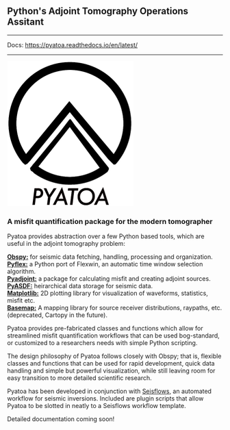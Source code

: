 ## Python's Adjoint Tomography Operations Assitant

---
Docs: https://pyatoa.readthedocs.io/en/latest/

---

![Logo](pyatoa/docs/pyatoa_logo.png)
### A misfit quantification package for the modern tomographer

Pyatoa provides abstraction over a few Python based tools, which are useful in the adjoint tomography problem:

**[Obspy:](https://github.com/obspy/obspy/wiki)** for seismic data fetching, handling, processing and organization.    
**[Pyflex:](https://krischer.github.io/pyflex/)** a Python port of Flexwin, an automatic time window selection algorithm.  
**[Pyadjoint:](http://krischer.github.io/pyadjoint/)** a package for calculating misfit and creating adjoint sources.  
**[PyASDF:](https://seismicdata.github.io/pyasdf/)** heirarchical data storage for seismic data.  
**[Matplotlib:](https://matplotlib.org/)** 2D plotting library for visualization of waveforms, statistics, misfit etc.  
**[Basemap:](https://matplotlib.org/basemap/)** A mapping library for source receiver distributions, raypaths, etc. (deprecated, Cartopy in the future).  

Pyatoa provides pre-fabricated classes and functions which allow for streamlined misfit quantification workflows that can be used bog-standard, or customized to a researchers needs with simple Python scripting.

The design philosophy of Pyatoa follows closely with Obspy; that is, flexible classes and functions that can be used for rapid development, quick data handling and simple but powerful visualization, while still leaving room for easy transition to more detailed scientific research. 

Pyatoa has been developed in conjunction with [Seisflows](https://github.com/rmodrak/seisflows), an automated workflow for seismic inversions. Included are plugin scripts that allow Pyatoa to be slotted in neatly to a Seisflows workflow template.

Detailed documentation coming soon!
